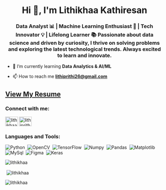<h1 align="center">Hi 👋, I'm Lithikhaa Kathiresan</h1>
<h3 align="center">Data Analyst 📊 | Machine Learning Enthusiast 🤖 | Tech Innovator 💡 | Lifelong Learner 📚 Passionate about data science and driven by curiosity, I thrive on solving problems and exploring the latest technological trends. Always excited to learn and innovate.</h3>

<!--<p align="left"> <a href="https://github.com/ryo-ma/github-profile-trophy"><img src="https://github-profile-trophy.vercel.app/?username=lithikhaa" alt="lithikhaa" /></a> </p>-->

- 🌱 I’m currently learning **Data Analytics & AI/ML**

- 📫 How to reach me **lithiprithi26@gmail.com**
## [View My Resume](https://drive.google.com/file/d/1bgbEZJorJbc9c3ZF9TWGWFdTgSuw3eew/view?usp=sharing)



<h3 align="left">Connect with me:</h3>
<p align="left">
<a href="https://linkedin.com/in/lithikhaa kathiresan" target="blank"><img align="center" src="https://raw.githubusercontent.com/rahuldkjain/github-profile-readme-generator/master/src/images/icons/Social/linked-in-alt.svg" alt="lithikhaa kathiresan" height="30" width="40" /></a>
<a href="https://www.hackerrank.com/lithiprithi26" target="blank"><img align="center" src="https://raw.githubusercontent.com/rahuldkjain/github-profile-readme-generator/master/src/images/icons/Social/hackerrank.svg" alt="lithiprithi26" height="30" width="40" /></a>
</p>


<h3 align="left">Languages and Tools:</h3>
<p>
    <img alt="Python" src="https://img.shields.io/badge/python-3670A0?style=for-the-badge&logo=python&logoColor=ffdd54" />&nbsp;
    <img alt="OpenCV" src="https://img.shields.io/badge/opencv-%23white.svg?style=for-the-badge&logo=opencv&logoColor=white" />&nbsp;
    <img alt="TensorFlow" src="https://img.shields.io/badge/TensorFlow-%23FF6F00.svg?style=for-the-badge&logo=TensorFlow&logoColor=white" />&nbsp;
    <img alt="Numpy" src="https://img.shields.io/badge/numpy-%23013243.svg?style=for-the-badge&logo=numpy&logoColor=white" />&nbsp;
    <img alt="Pandas" src="https://img.shields.io/badge/pandas-%23150458.svg?style=for-the-badge&logo=pandas&logoColor=white" />&nbsp;
    <img alt="Matplotlib" src="https://img.shields.io/badge/Matplotlib-%23ffffff.svg?style=for-the-badge&logo=Matplotlib&logoColor=black" />&nbsp;
    <img alt="MySql" src="https://img.shields.io/badge/mysql-4479A1.svg?style=for-the-badge&logo=mysql&logoColor=white" />&nbsp;  
    <img alt="Figma" src="https://img.shields.io/badge/figma-%23F24E1E.svg?style=for-the-badge&logo=figma&logoColor=white" />&nbsp;
    <img alt="Keras" src="https://img.shields.io/badge/Keras-%23D00000.svg?style=for-the-badge&logo=Keras&logoColor=white" />
</p>

<p><img align="center" src="https://github-readme-streak-stats.herokuapp.com/?user=lithikhaa&" alt="lithikhaa" /></p>


<p>&nbsp;<img align="center" src="https://github-readme-stats.vercel.app/api?username=lithikhaa&show_icons=true&locale=en" alt="lithikhaa" /></p>

<p><img align="left" src="https://github-readme-stats.vercel.app/api/top-langs?username=lithikhaa&show_icons=true&locale=en&layout=compact" alt="lithikhaa" /></p>






























